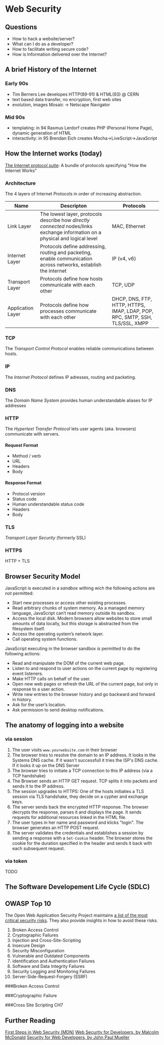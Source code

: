 # Web Security

## Questions

- How to hack a website/server?
- What can I do as a developer?
- How to facilitate writing secure code?
- How is Information delivered over the Internet?

## A brief History of the Internet

### Early 90s
- Tim Berners Lee developes HTTP(89-91) & HTML(93) @ CERN
- text based data transfer, no encryption, first web sites
- evolution, images Mosaic -> Netscape Navigator

### Mid 90s
- templating: in 94 Rasmus Lerdorf creates PHP (Personal Home Page), dynamic generation of HTML
- interactivity: in 95 Brendan Eich creates Mocha->LiveScript->JavaScript


## How the Internet works (today)

[The Internet protocol suite](https://en.wikipedia.org/wiki/Internet_protocol_suite): A bundle of protocols specifying "How the Internet Works"

### Architecture

The 4 layers of Internet Protocols in order of increasing abstraction.

| Name | Descripton | Protocols |
| --- | --- | --- |
| Link Layer | The lowest layer, protocols describe how *directly connected* nodes/links exchange information on a physical and logical level | MAC, Ethernet |
| Internet Layer | Protocols define addressing, routing and packeting, enable communication across networks, establish the internet | IP (v4, v6) |
| Transport Layer | Protocols define how hosts communicate with each other | TCP, UDP |
| Application Layer | Protocols define how processes communicate with each other | DHCP, DNS, FTP, HTTP, HTTPS, IMAP, LDAP, POP, RPC, SMTP, SSH, TLS/SSL, XMPP |

### TCP
The *Transport Control Protocol* enables reliable communications between hosts.

### IP
The *Internet Protocol* defines IP adresses, routing and packeting.

### DNS
The *Domain Name System* provides human understandable aliases for IP addresses

### HTTP
The *Hypertext Transfer Protocol* lets user agents (aka. browsers) communicate with servers.

#### Request Format
- Method / verb
- URL
- Headers
- Body

#### Response Format
- Protocol version
- Status code
- Human understandable status code
- Headers
- Body

### TLS
*Transport Layer Security* (formerly SSL)

### HTTPS
HTTP + TLS


## Browser Security Model

JavaScript is executed in a *sandbox* withing wich the following actions are *not* permitted:
- Start new processes or access other existing processes. 
- Read arbitrary chunks of system memory. As a managed memory language, JavaScript can’t read memory outside its sandbox.
- Access the local disk. Modern browsers allow websites to store small amounts of data locally, but this storage is abstracted from the filesystem itself. 
- Access the operating system’s network layer. 
- Call operating system functions.

JavaScript executing in the browser sandbox *is* permitted to do the following actions:
- Read and manipulate the DOM of the current web page. 
- Listen to and respond to user actions on the current page by registering event listeners.
- Make HTTP calls on behalf of the user.
- Open new web pages or refresh the URL of the current page, but only in response to a user action. 
- Write new entries to the browser history and go backward and forward in history.
- Ask for the user’s location.
- Ask permission to send desktop notifications.


## The anatomy of logging into a website

### via session
1. The user visits `www.yourwebsite.com` in their browser
2. The browser tries to resolve the domain to an IP address. It looks in the Systems DNS cache. If it wasn't successfull it tries the ISP's DNS cache. If it looks it up on the DNS Server
3. The browser tries to initiate a TCP connection to this IP address (via a TCP handshake)
4. The Browser sends an HTTP GET request. TCP splits it into packets and sends it to the IP address.
5. The session upgrades to HTTPS: One of the hosts initiaties a TLS session via TLS handshake, they decide on a cypher and exchange keys.
6. The server sends back the encrypted HTTP response. The browser decrypts the response, parses it and displays the page. It sends requests for additional resources linked in the HTML file.
7. The user types in her name and password and klicks "login". The browser generates an HTTP POST request.
8. The server validates the credentials and establishes a session by sending a response with a `Set-Cookie` header. The browser stores the cookie for the duration specified in the header and sends it back with each subsequent request.


### via token
TODO


## The Software Developement Life Cycle (SDLC)

## OWASP Top 10

The Open Web Application Security Project maintains [a list of the most critical security risks](https://owasp.org/www-project-top-ten/). They also provide insights in how to avoid these risks.

1. Broken Access Control
2. Cryptographic Failures
3. Injection and Cross-Site-Scripting
4. Insecure Design
5. Security Misconfiguration
6. Vulnerable and Outdated Components
7. Identification and Authentication Failures
8. Software and Data Integrity Failures
9. Security Logging and Monitoring Failures
10. Server-Side-Request-Forgery (SSRF)


###Broken Access Control


###Cryptographic Failure


###Cross Site Scripting
CH7




## Further Reading
[First Steps in Web Security (MDN)](https://developer.mozilla.org/en-US/docs/Learn/Server-side/First_steps/Website_security)
[Web Security for Developers, by Malcolm McDonald](httpps://nostarch.com/websecurity)
[Security for Web Developers, by John Paul Mueller](https://www.oreilly.com/library/view/security-for-web/9781491928684/)
